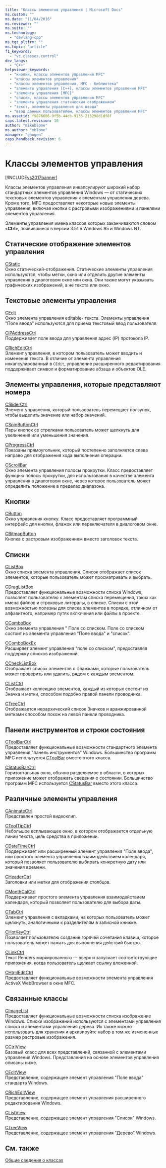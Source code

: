 ```yaml
---
title: "Классы элементов управления | Microsoft Docs"
ms.custom: ""
ms.date: "11/04/2016"
ms.reviewer: ""
ms.suite: ""
ms.technology: 
  - "devlang-cpp"
ms.tgt_pltfrm: ""
ms.topic: "article"
f1_keywords: 
  - "vc.classes.control"
dev_langs: 
  - "C++"
helpviewer_keywords: 
  - "кнопки, классы элементов управления MFC"
  - "классы элементов управления"
  - "классы элементов управления, MFC - библиотека"
  - "элементы управления [C++], классы элементов управления MFC"
  - "элементы управления [MFC]"
  - "списки, классы элементов управления MFC"
  - "элементы управления статическим отображением"
  - "текст, элементы управления для ввода"
  - "ввод данных пользователем, классы элементов управления MFC"
ms.assetid: f9876606-9f5b-44cb-9135-213298d1df8f
caps.latest.revision: 10
author: "mikeblome"
ms.author: "mblome"
manager: "ghogen"
caps.handback.revision: 6
---
```

# Классы элементов управления
[!INCLUDE[vs2017banner](../assembler/inline/includes/vs2017banner.md)]

Классы элементов управления инкапсулируют широкий набор стандартных элементов управления Windows — от статических текстовых элементов управления к элементам управления дерева.  Кроме того, MFC предоставляет некоторые новые элементы управления, включая кнопки с растровыми изображениями и панелями элементов управления.  
  
 Элементы управления имена классов которых заканчиваются словом «**Ctrl**», появившиеся в версии 3.51 в Windows 95 и Windows NT.  
  
## Статические отображение элементов управления  
 [CStatic](../Topic/CStatic%20Class.md)  
 Окно статический\-отображения.  Статические элементы управления используются, чтобы метки, окно или отделить другие элементы управления в диалоговом окне или окна.  Они также могут указывать графических изображений, а не текста или окно.  
  
## Текстовые элементы управления  
 [CEdit](../Topic/CEdit%20Class.md)  
 Окно элемента управления editable\- текста.  Элементы управления "Поле ввода" используются для приема текстовый ввод пользователя.  
  
 [CIPAddressCtrl](../mfc/reference/cipaddressctrl-class.md)  
 Поддерживает поле ввода для управления адрес \(IP\) протокола IP.  
  
 [CRichEditCtrl](../Topic/CRichEditCtrl%20Class.md)  
 Элемент управления, в котором пользователь может вводить и изменения текста.  В отличие от элемента управления инкапсулированный в `CEdit`, управление расширенного редактирования поддерживает символ и форматирование абзаца и объектов OLE.  
  
## Элементы управления, которые представляют номера  
 [CSliderCtrl](../mfc/reference/csliderctrl-class.md)  
 Элемент управления, который пользователь перемещает ползунок, чтобы выделить значение или набор значений.  
  
 [CSpinButtonCtrl](../mfc/reference/cspinbuttonctrl-class.md)  
 Пары кнопок со стрелками пользователь может щелкнуть для увеличения или уменьшения значения.  
  
 [CProgressCtrl](../mfc/reference/cprogressctrl-class.md)  
 Показаны прямоугольник, который постепенно заполняется слева направо для отображения хода выполнения операции.  
  
 [CScrollBar](../mfc/reference/cscrollbar-class.md)  
 Окно элемента управления полосы прокрутки.  Класс предоставляет функцию полосы прокрутки, для использования в качестве элемента управления в диалоговом окне, через которое пользователь может определить положение в пределах диапазона.  
  
## Кнопки  
 [CButton](../mfc/reference/cbutton-class.md)  
 Окно управления кнопку.  Класс предоставляет программный интерфейс для кнопки, флажок или переключателя в диалоговом окне.  
  
 [CBitmapButton](../mfc/reference/cbitmapbutton-class.md)  
 Кнопка с растровым изображением вместо заголовок текста.  
  
## Списки  
 [CListBox](../Topic/CListBox%20Class.md)  
 Окно списка элемента управления.  Список отображает список элементов, которые пользователь может просматривать и выбрать.  
  
 [CDragListBox](../mfc/reference/cdraglistbox-class.md)  
 Предоставляет функциональные возможности списка Windows; позволяет пользователю к элементам списка перемещения, таких как имена файлов и строковые литералы, в списке.  Списки с этой возможностью полезны для списка элементов в порядке, отличном от алфавитного, например путях включения или файлы в проекте.  
  
 [CComboBox](../mfc/reference/ccombobox-class.md)  
 Окно элемента управления " Поле со списком.  Поле со списком состоит из элемента управления "Поле ввода" и "список".  
  
 [CComboBoxEx](../mfc/reference/ccomboboxex-class.md)  
 Расширяет элемент управления "поле со списком", предоставляя поддержку списков изображений.  
  
 [CCheckListBox](../mfc/reference/cchecklistbox-class.md)  
 Отображает список элементов с флажками, которые пользователь может проверить или удалить, рядом с каждым элементом.  
  
 [CListCtrl](../Topic/CListCtrl%20Class.md)  
 Отображает коллекцию элементов, каждый из которых состоит из Значка и метки, способом подобно правой панели проводника.  
  
 [CTreeCtrl](../mfc/reference/ctreectrl-class.md)  
 Отображается иерархический список Значков и аранжированной метками способом похож на левой панели проводника.  
  
## Панели инструментов и строки состояния  
 [CToolBarCtrl](../mfc/reference/ctoolbarctrl-class.md)  
 Предоставляет функциональные возможности стандартного элемента управления "панель инструментов" Windows.  Большинство программ MFC используется [CToolBar](../mfc/reference/ctoolbar-class.md) вместо этого класса.  
  
 [CStatusBarCtrl](../mfc/reference/cstatusbarctrl-class.md)  
 Горизонтальная окно, обычно разделяемое в области, в которых приложение может отображать сведения о состоянии.  Большинство программ MFC используется [CStatusBar](../mfc/reference/cstatusbar-class.md) вместо этого класса.  
  
## Различные элементы управления  
 [CAnimateCtrl](../mfc/reference/canimatectrl-class.md)  
 Представлен простой видеоклип.  
  
 [CToolTipCtrl](../Topic/CToolTipCtrl%20Class.md)  
 Небольшое всплывающее окно, в котором отображается отдельную линии текста, цель средства в приложении.  
  
 [CDateTimeCtrl](../mfc/reference/cdatetimectrl-class.md)  
 Поддерживает или расширенный элемент управления "Поле ввода", или простого элемента управления взаимодействием календаря, который позволяет пользователю выбирать конкретную дату или значения времени.  
  
 [CHeaderCtrl](../Topic/CHeaderCtrl%20Class.md)  
 Заголовки или метки для отображения столбцов.  
  
 [CMonthCalCtrl](../mfc/reference/cmonthcalctrl-class.md)  
 Поддерживает простого элемента управления взаимодействием календаря, который позволяет пользователю для выбора даты.  
  
 [CTabCtrl](../Topic/CTabCtrl%20Class.md)  
 Элемент управления с вкладками, на которых пользователь может щелкнуть, аналогичными к разделителям в записной книжке.  
  
 [CHotKeyCtrl](../mfc/reference/chotkeyctrl-class.md)  
 Позволяет пользователю создание горячей сочетания клавиш, которое пользователь может нажать для выполнения действий быстро.  
  
 [CLinkCtrl](../mfc/reference/clinkctrl-class.md)  
 Текст Renders маркированного — вверх и запускает соответствующие приложения, когда пользователь щелкает ссылку вложенной.  
  
 [CHtmlEditCtrl](../mfc/reference/chtmleditctrl-class.md)  
 Предоставляет функциональные возможности элемента управления ActiveX WebBrowser в окне MFC.  
  
## Связанные классы  
 [CImageList](../Topic/CImageList%20Class.md)  
 Предоставляет функциональные возможности списка изображение Windows.  Списки изображений используются с элементами управления списка и элементами управления дерева.  Их также можно использовать для хранения и архивируйте набор в том же измененных размер растровые изображения.  
  
 [CCtrlView](../mfc/reference/cctrlview-class.md)  
 Базовый класс для всех представлений, связанной с элементами управления Windows.  Представления на основе элементов управления описаны ниже.  
  
 [CEditView](../Topic/CEditView%20Class.md)  
 Представление, содержащее элемент управления "Поле ввода" стандарта Windows.  
  
 [CRichEditView](../mfc/reference/cricheditview-class.md)  
 Представление, содержащее элемент управления расширенного редактирования Windows.  
  
 [CListView](../mfc/reference/clistview-class.md)  
 Представление, содержащее элемент управления "Список" Windows.  
  
 [CTreeView](../mfc/reference/ctreeview-class.md)  
 Представление, содержащее элемент управления "Дерево" Windows.  
  
## См. также  
 [Общие сведения о классах](../mfc/class-library-overview.md)
